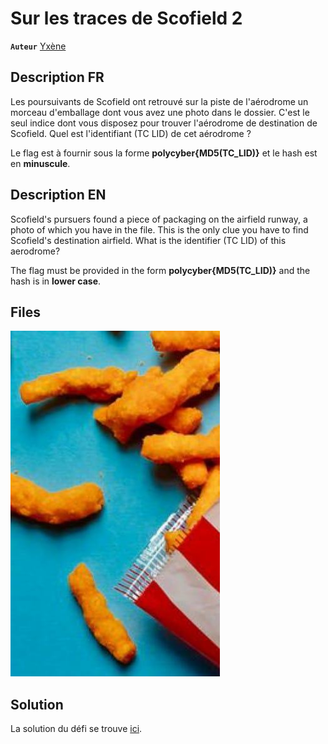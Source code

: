 # Sur les traces de Scofield 2

**`Auteur`** [Yxène](https://github.com/Yxene)

## Description FR

Les poursuivants de Scofield ont retrouvé sur la piste de l'aérodrome un morceau d'emballage dont vous avez une photo dans le dossier. C'est le seul indice dont vous disposez pour trouver l'aérodrome de destination de Scofield. Quel est l'identifiant (TC LID) de cet aérodrome ?

Le flag est à fournir sous la forme **polycyber{MD5(TC_LID)}** et le hash est en **minuscule**.

## Description EN

Scofield's pursuers found a piece of packaging on the airfield runway, a photo of which you have in the file. This is the only clue you have to find Scofield's destination airfield. What is the identifier (TC LID) of this aerodrome?

The flag must be provided in the form **polycyber{MD5(TC_LID)}** and the hash is in **lower case**.

## Files

![piece_a_conviction.jpg](piece_a_conviction.jpg)

## Solution

La solution du défi se trouve [ici](solution/README.md).